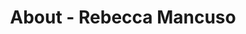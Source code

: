 ---
id: rebecca_mancuso
permalink: "/about/rebecca_mancuso"
full_name: Rebecca Mancuso
title: About - Rebecca Mancuso
role: Operations
image: 
about: Rebecca has 15+ years of experience in small business operations in the DMV.  She enjoys finding creative solutions to challenging problems. In her free time, she loves to garden and spend time with her friends and family.
github: 
linkedin: 
featimg: "/assets/aboutBanner1.jpg"
layout: about/profile
---